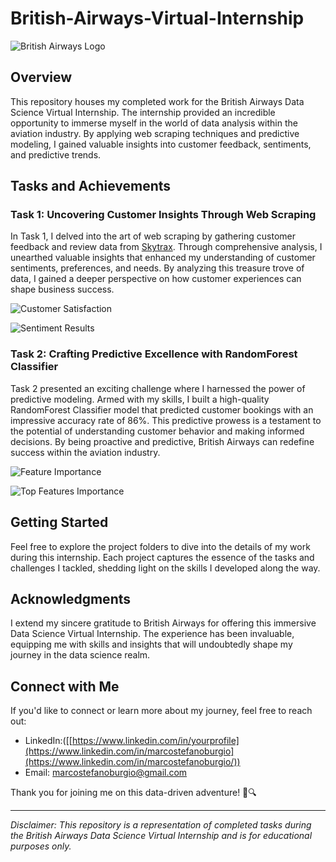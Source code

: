 # British-Airways-Virtual-Internship
![British Airways Logo](https://upload.wikimedia.org/wikipedia/it/4/42/British_Airways_Logo.svg) <!-- Add the logo image link here -->

## Overview

This repository houses my completed work for the British Airways Data Science Virtual Internship. The internship provided an incredible opportunity to immerse myself in the world of data analysis within the aviation industry. By applying web scraping techniques and predictive modeling, I gained valuable insights into customer feedback, sentiments, and predictive trends.

## Tasks and Achievements

### Task 1: Uncovering Customer Insights Through Web Scraping

In Task 1, I delved into the art of web scraping by gathering customer feedback and review data from [Skytrax](https://www.theforage.com/virtual-internships/prototype/NjynCWzGSaWXQCxSX/Data-Science). Through comprehensive analysis, I unearthed valuable insights that enhanced my understanding of customer sentiments, preferences, and needs. By analyzing this treasure trove of data, I gained a deeper perspective on how customer experiences can shape business success.

![Customer Satisfaction](https://user-images.githubusercontent.com/121489895/264089049-93561214-1558-445e-a550-e632223ae8aa.png)

![Sentiment Results](https://user-images.githubusercontent.com/121489895/264089075-278d738d-1e06-4727-9a5a-c4dbfb0e8529.png)
### Task 2: Crafting Predictive Excellence with RandomForest Classifier

Task 2 presented an exciting challenge where I harnessed the power of predictive modeling. Armed with my skills, I built a high-quality RandomForest Classifier model that predicted customer bookings with an impressive accuracy rate of 86%. This predictive prowess is a testament to the potential of understanding customer behavior and making informed decisions. By being proactive and predictive, British Airways can redefine success within the aviation industry.

![Feature Importance](https://user-images.githubusercontent.com/121489895/264089117-7e2669df-b664-4372-9945-18444f20e3a5.png)

![Top Features Importance](https://user-images.githubusercontent.com/121489895/264089141-834b9bfb-a174-43cf-8665-bb36fc574b9a.png)

## Getting Started

Feel free to explore the project folders to dive into the details of my work during this internship. Each project captures the essence of the tasks and challenges I tackled, shedding light on the skills I developed along the way.

## Acknowledgments

I extend my sincere gratitude to British Airways for offering this immersive Data Science Virtual Internship. The experience has been invaluable, equipping me with skills and insights that will undoubtedly shape my journey in the data science realm.

## Connect with Me

If you'd like to connect or learn more about my journey, feel free to reach out:

- LinkedIn:([[https://www.linkedin.com/in/yourprofile](https://www.linkedin.com/in/marcostefanoburgio](https://www.linkedin.com/in/marcostefanoburgio/))
- Email: marcostefanoburgio@gmail.com

Thank you for joining me on this data-driven adventure! 🚀🔍

<!-- Add any additional badges, images, or links here -->

---

*Disclaimer: This repository is a representation of completed tasks during the British Airways Data Science Virtual Internship and is for educational purposes only.*
